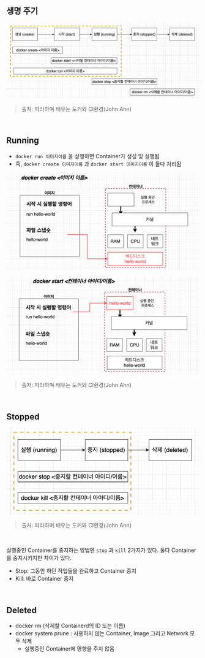 ## 생명 주기

![png](/Docker/_img/docker_life_cycle.png)

> 출처: 따라하며 배우는 도커와 CI환경(John Ahn)

<br>

## Running

- ```docker run 이미지이름``` 을 싱행하면 Container가 생성 및 실행됨
- 즉, ```docker create 이미지이름``` 과 ```docker start 이미지이름``` 이 둘다 처리됨

![png](/Docker/_img/docker_create.png)

![png](/Docker/_img/docker_start.png)

> 출처: 따라하며 배우는 도커와 CI환경(John Ahn)

<br>

## Stopped

![png](/Docker/_img/docker_stop_and_kill.png)

> 출처: 따라하며 배우는 도커와 CI환경(John Ahn)

<br>

실행중인 Container를 중지하는 방법엔 ```stop``` 과 ```kill``` 2가지가 있다.
둘다 Container를 중지시키지만 차이가 있다.

- Stop: 그동안 하던 작업들을 완료하고 Container 중지
- Kill: 바로 Container 중지

<br>

## Deleted

- docker rm (삭제할 Containerd의 ID 또는 이름)
- docker system prune : 사용하지 않는 Container, Image 그리고 Network 모두 삭제
    - 실행중인 Container에 영향을 주지 않음